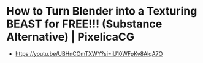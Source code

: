 # How to Turn Blender into a Texturing BEAST for FREE!!! (Substance Alternative) | PixelicaCG
- https://youtu.be/UBHnCOmTXWY?si=iU10WFpKv8AlqA7O
